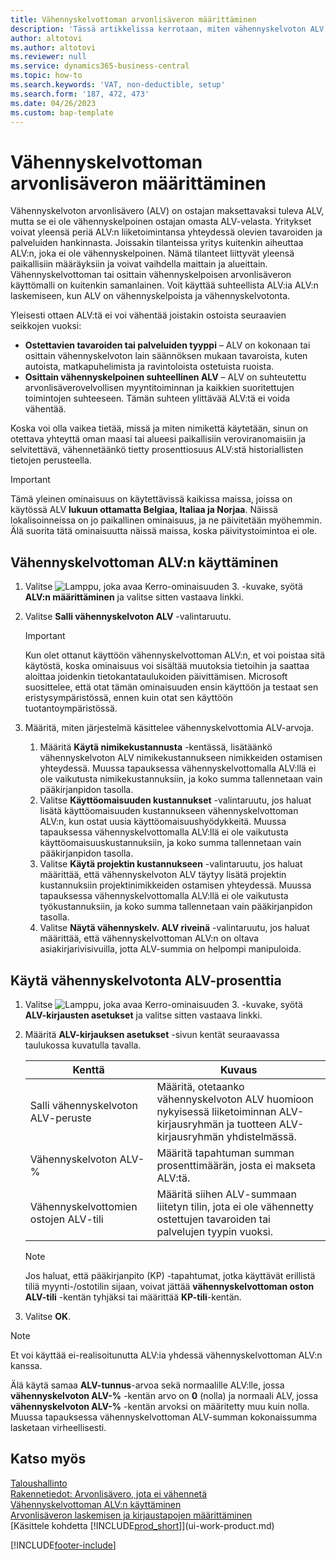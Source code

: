 ```yaml
---
title: Vähennyskelvottoman arvonlisäveron määrittäminen
description: 'Tässä artikkelissa kerrotaan, miten vähennyskelvoton ALV voidaan määrittää Microsoft Dynamics 365 Business Centralissa.'
author: altotovi
ms.author: altotovi
ms.reviewer: null
ms.service: dynamics365-business-central
ms.topic: how-to
ms.search.keywords: 'VAT, non-deductible, setup'
ms.search.form: '187, 472, 473'
ms.date: 04/26/2023
ms.custom: bap-template
---
```


# <a name="set-up-non-deductible-vat"></a>Vähennyskelvottoman arvonlisäveron määrittäminen

Vähennyskelvoton arvonlisävero (ALV) on ostajan maksettavaksi tuleva ALV, mutta se ei ole vähennyskelpoinen ostajan omasta ALV-velasta. Yritykset voivat yleensä periä ALV:n liiketoimintansa yhteydessä olevien tavaroiden ja palveluiden hankinnasta. Joissakin tilanteissa yritys kuitenkin aiheuttaa ALV:n, joka ei ole vähennyskelpoinen. Nämä tilanteet liittyvät yleensä paikallisiin määräyksiin ja voivat vaihdella maittain ja alueittain. Vähennyskelvottoman tai osittain vähennyskelpoisen arvonlisäveron käyttömalli on kuitenkin samanlainen. Voit käyttää suhteellista ALV:ia ALV:n laskemiseen, kun ALV on vähennyskelpoista ja vähennyskelvotonta.

Yleisesti ottaen ALV:tä ei voi vähentää joistakin ostoista seuraavien seikkojen vuoksi:

- **Ostettavien tavaroiden tai palveluiden tyyppi** – ALV on kokonaan tai osittain vähennyskelvoton lain säännöksen mukaan tavaroista, kuten autoista, matkapuhelimista ja ravintoloista ostetuista ruoista.
- **Osittain vähennyskelpoinen suhteellinen ALV** – ALV on suhteutettu arvonlisäverovelvollisen myyntitoiminnan ja kaikkien suoritettujen toimintojen suhteeseen. Tämän suhteen ylittävää ALV:tä ei voida vähentää.

Koska voi olla vaikea tietää, missä ja miten nimikettä käytetään, sinun on otettava yhteyttä oman maasi tai alueesi paikallisiin veroviranomaisiin ja selvitettävä, vähennetäänkö tietty prosenttiosuus ALV:stä historiallisten tietojen perusteella. 

> [!IMPORTANT]
> Tämä yleinen ominaisuus on käytettävissä kaikissa maissa, joissa on käytössä ALV **lukuun ottamatta Belgiaa, Italiaa ja Norjaa**. Näissä lokalisoinneissa on jo paikallinen ominaisuus, ja ne päivitetään myöhemmin. Älä suorita tätä ominaisuutta näissä maissa, koska päivitystoimintoa ei ole.

## <a name="use-non-deductible-vat"></a>Vähennyskelvottoman ALV:n käyttäminen

1. Valitse ![Lamppu, joka avaa Kerro-ominaisuuden 3.](media/ui-search/search_small.png "Kerro, mitä haluat tehdä") -kuvake, syötä **ALV:n määrittäminen** ja valitse sitten vastaava linkki.
2. Valitse **Salli vähennyskelvoton ALV** -valintaruutu.

    > [!IMPORTANT]
    > Kun olet ottanut käyttöön vähennyskelvottoman ALV:n, et voi poistaa sitä käytöstä, koska ominaisuus voi sisältää muutoksia tietoihin ja saattaa aloittaa joidenkin tietokantataulukoiden päivittämisen. Microsoft suosittelee, että otat tämän ominaisuuden ensin käyttöön ja testaat sen eristysympäristössä, ennen kuin otat sen käyttöön tuotantoympäristössä.

3. Määritä, miten järjestelmä käsittelee vähennyskelvottomia ALV-arvoja.

    1. Määritä **Käytä nimikekustannusta** -kentässä, lisätäänkö vähennyskelvoton ALV nimikekustannukseen nimikkeiden ostamisen yhteydessä. Muussa tapauksessa vähennyskelvottomalla ALV:llä ei ole vaikutusta nimikekustannuksiin, ja koko summa tallennetaan vain pääkirjanpidon tasolla.
    2. Valitse **Käyttöomaisuuden kustannukset** -valintaruutu, jos haluat lisätä käyttöomaisuuden kustannukseen vähennyskelvottoman ALV:n, kun ostat uusia käyttöomaisuushyödykkeitä. Muussa tapauksessa vähennyskelvottomalla ALV:llä ei ole vaikutusta käyttöomaisuuskustannuksiin, ja koko summa tallennetaan vain pääkirjanpidon tasolla.
    3. Valitse **Käytä projektin kustannukseen** -valintaruutu, jos haluat määrittää, että vähennyskelvoton ALV täytyy lisätä projektin kustannuksiin projektinimikkeiden ostamisen yhteydessä. Muussa tapauksessa vähennyskelvottomalla ALV:llä ei ole vaikutusta työkustannuksiin, ja koko summa tallennetaan vain pääkirjanpidon tasolla.
    4. Valitse **Näytä vähennyskelv. ALV riveinä** -valintaruutu, jos haluat määrittää, että vähennyskelvottoman ALV:n on oltava asiakirjarivisivuilla, jotta ALV-summia on helpompi manipuloida.

## <a name="use-the-non-deductible-vat-percentage"></a>Käytä vähennyskelvotonta ALV-prosenttia

1. Valitse ![Lamppu, joka avaa Kerro-ominaisuuden 3.](media/ui-search/search_small.png "Kerro, mitä haluat tehdä") -kuvake, syötä **ALV-kirjausten asetukset** ja valitse sitten vastaava linkki.
2. Määritä **ALV-kirjauksen asetukset** -sivun kentät seuraavassa taulukossa kuvatulla tavalla.

    | Kenttä | Kuvaus |
    |-------|-------------|
    | Salli vähennyskelvoton ALV-peruste | Määritä, otetaanko vähennyskelvoton ALV huomioon nykyisessä liiketoiminnan ALV-kirjausryhmän ja tuotteen ALV-kirjausryhmän yhdistelmässä. |
    | Vähennyskelvoton ALV-% | Määritä tapahtuman summan prosenttimäärän, josta ei makseta ALV:tä. |
    | Vähennyskelvottomien ostojen ALV-tili | Määritä siihen ALV-summaan liitetyn tilin, jota ei ole vähennetty ostettujen tavaroiden tai palvelujen tyypin vuoksi. |

    > [!NOTE]
    > Jos haluat, että pääkirjanpito (KP) -tapahtumat, jotka käyttävät erillistä tiliä myynti-/ostotilin sijaan, voivat jättää **vähennyskelvottoman oston ALV-tili** -kentän tyhjäksi tai määrittää **KP-tili**-kentän.

3. Valitse **OK**.

> [!NOTE]
> Et voi käyttää ei-realisoitunutta ALV:ia yhdessä vähennyskelvottoman ALV:n kanssa.
>
> Älä käytä samaa **ALV-tunnus**-arvoa sekä normaalille ALV:lle, jossa **vähennyskelvoton ALV-%** -kentän arvo on **0** (nolla) ja normaali ALV, jossa **vähennyskelvoton ALV-%** -kentän arvoksi on määritetty muu kuin nolla. Muussa tapauksessa vähennyskelvottoman ALV-summan kokonaissumma lasketaan virheellisesti.

## <a name="see-also"></a>Katso myös

[Taloushallinto](finance.md)  
[Rakennetiedot: Arvonlisävero, jota ei vähennetä](design-details-nondeductible-vat.md)  
[Vähennyskelvottoman ALV:n käyttäminen](finance-how-use-non-deductible-vat.md)  
[Arvonlisäveron laskemisen ja kirjaustapojen määrittäminen](finance-setup-vat.md)  
[Käsittele kohdetta [!INCLUDE[prod_short](includes/prod_short.md)]](ui-work-product.md)  

[!INCLUDE[footer-include](includes/footer-banner.md)]

